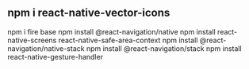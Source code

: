 ## npm i react-native-vector-icons

npm i fire base
npm install @react-navigation/native
npm install react-native-screens react-native-safe-area-context
npm install @react-navigation/native-stack
npm install @react-navigation/stack
npm install react-native-gesture-handler
